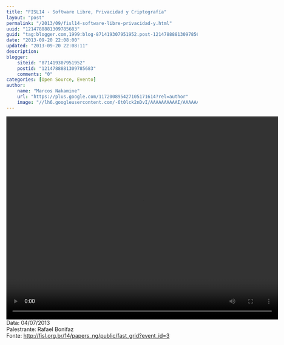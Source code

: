 ```yaml
---
title: "FISL14 - Software Libre, Privacidad y Criptografía"
layout: "post"
permalink: "/2013/09/fisl14-software-libre-privacidad-y.html"
uuid: "1214788881309785683"
guid: "tag:blogger.com,1999:blog-871419307951952.post-1214788881309785683"
date: "2013-09-20 22:08:00"
updated: "2013-09-20 22:08:11"
description: 
blogger:
    siteid: "871419307951952"
    postid: "1214788881309785683"
    comments: "0"
categories: [Open Source, Evento]
author: 
    name: "Marcos Nakamine"
    url: "https://plus.google.com/117200895427105171614?rel=author"
    image: "//lh6.googleusercontent.com/-6t0lck2nDvI/AAAAAAAAAAI/AAAAAAAAOBw/_9ON3AiIr48/s32-c/photo.jpg"
---
```


<div class="css-full-post-content js-full-post-content">
<video controls="" height="535" width="716"><source src="http://hemingway.softwarelivre.org/fisl14/high/41a/sala41a-high-201307041700.ogg" type="video/ogg"></source>Your browser does not support the video tag.</video>Data: 04/07/2013<br>Palestrante: Rafael Bonifaz<br>Fonte: <a href="http://fisl.org.br/14/papers_ng/public/fast_grid?event_id=3">http://fisl.org.br/14/papers_ng/public/fast_grid?event_id=3</a> 
</div>
